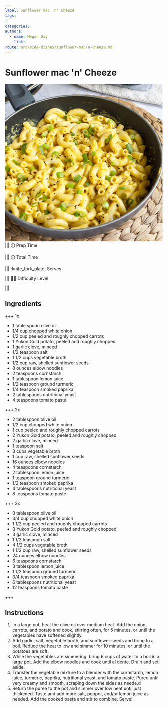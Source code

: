 ```yaml
---
label: Sunflower mac 'n' Cheeze
tags:
- 
categories:
authors:
  - name: Megan Day
    link: 
route: src/side-dishes/sunflower-mac-n-cheeze.md
---
```


# Sunflower mac 'n' Cheeze
![My family gobbles this dish down on a weekly basis. You can also use cashews for a creamier base.](../static/banners/mac-n-cheeze.jpg)
||| :timer_clock: Prep Time
 
||| :timer_clock: Total Time

||| :knife_fork_plate: Serves

||| :cook: Difficulty Level

|||

## Ingredients

+++ 1x

- 1 table spoon olive oil
- 1/4 cup chopped white onion
- 1/2 cup peeled and roughly chopped carrots
- 1 Yukon Gold potato, peeled and roughly chopped
- 1 garlic clove, minced
- 1/2 teaspoon salt
- 1 1/2 cups vegetable broth
- 1/2 cup raw, shelled sunflower seeds
- 8 ounces elbow noodles
- 2 teaspoons cornstarch
- 1 tablespoon lemon juice
- 1/2 teaspoon ground turmeric
- 1/4 teaspoon smoked paprika
- 2 tablespoons nutritional yeast
- 4 teaspoons tomato paste

+++ 2x

- 2 tablespoon olive oil
- 1/2 cup chopped white onion
- 1 cup peeled and roughly chopped carrots
- 2 Yukon Gold potato, peeled and roughly chopped
- 2 garlic clove, minced
- 1 teaspoon salt
- 3 cups vegetable broth
- 1 cup raw, shelled sunflower seeds
- 16 ounces elbow noodles
- 4 teaspoons cornstarch
- 2 tablespoon lemon juice
- 1 teaspoon ground turmeric
- 1/2 teaspoon smoked paprika
- 4 tablespoons nutritional yeast
- 8 teaspoons tomato paste

+++ 3x

- 3 tablespoon olive oil
- 3/4 cup chopped white onion
- 1 1/2 cup peeled and roughly chopped carrots
- 3 Yukon Gold potato, peeled and roughly chopped
- 3 garlic clove, minced
- 1 1/2 teaspoon salt
- 4 1/2 cups vegetable broth
- 1 1/2 cup raw, shelled sunflower seeds
- 24 ounces elbow noodles
- 6 teaspoons cornstarch
- 3 tablespoon lemon juice
- 1 1/2 teaspoon ground turmeric
- 3/4 teaspoon smoked paprika
- 6 tablespoons nutritional yeast
- 12 teaspoons tomato paste

+++

## Instructions
1. In a large pot, heat the olive oil over medium heat. Add the onion, carrots, and potato and cook, stirring often, for 5 minutes, or until the vegetables have softened slightly.
2. Add garlic, salt, vegetable broth, and sunflower seeds and bring to a boil. Reduce the heat to low and simmer for 10 minutes, or until the potatoes are soft.
3. While the vegetables are simmering, bring 6 cups of water to a boil in a large pot. Add the elbow noodles and cook until al dente. Drain and set aside.
4. Transfer the vegetable mixture to a blender with the cornstarch, lemon juice, turmeric, paprika, nutritional yeast, and tomato paste. Puree until very creamy and smooth, scraping down the sides as neede.d
5. Return the puree to the pot and simmer over low heat until just thickened. Taste and add more salt, pepper, and/or lemon juice as needed. Add the cooked pasta and stir to combine. Serve!



<!--- Different Styles of Resources for the bottom of the page

## Resources 
[!ref target="blank" text="Recipe"](https://www.tastesoflizzyt.com/spiced-cranberry-apple-cider/)
[!ref target="blank" text="Archive"](https://archive.is/xONP1)

## Picture of recipe card stored on GitHub

==- Recipe (front)
![](/static/recipes/butter-pecan-cake-front.jpg)
==- Recipe (back)
![](/static/recipes/butter-pecan-cake-back.jpg)

-->
